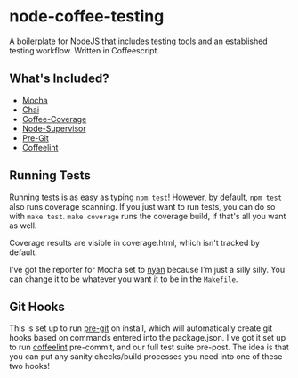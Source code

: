 node-coffee-testing
===================

A boilerplate for NodeJS that includes testing tools and an established testing
workflow. Written in Coffeescript.

## What's Included?
- [Mocha](https://github.com/mochajs/mocha)
- [Chai](http://chaijs.com/)
- [Coffee-Coverage](https://github.com/benbria/coffee-coverage)
- [Node-Supervisor](https://github.com/isaacs/node-supervisor)
- [Pre-Git](https://github.com/bahmutov/pre-git)
- [Coffeelint](http://www.coffeelint.org/)

## Running Tests
Running tests is as easy as typing `npm test`! However, by default, `npm test`
also runs coverage scanning. If you just want to run tests, you can do so with
`make test`. `make coverage` runs the coverage build, if that's all you want
as well.

Coverage results are visible in coverage.html, which isn't tracked by default.

I've got the reporter for Mocha set to [nyan]() because I'm just a silly silly.
You can change it to be whatever you want it to be in the `Makefile`.

## Git Hooks
This is set up to run [pre-git](https://github.com/bahmutov/pre-git) on install,
which will automatically create git hooks based on commands entered into the
package.json. I've got it set up to run
[coffeelint](http://www.coffeelint.org/) pre-commit, and our full test suite
pre-post. The idea is that you can put any sanity checks/build processes you
need into one of these two hooks!
